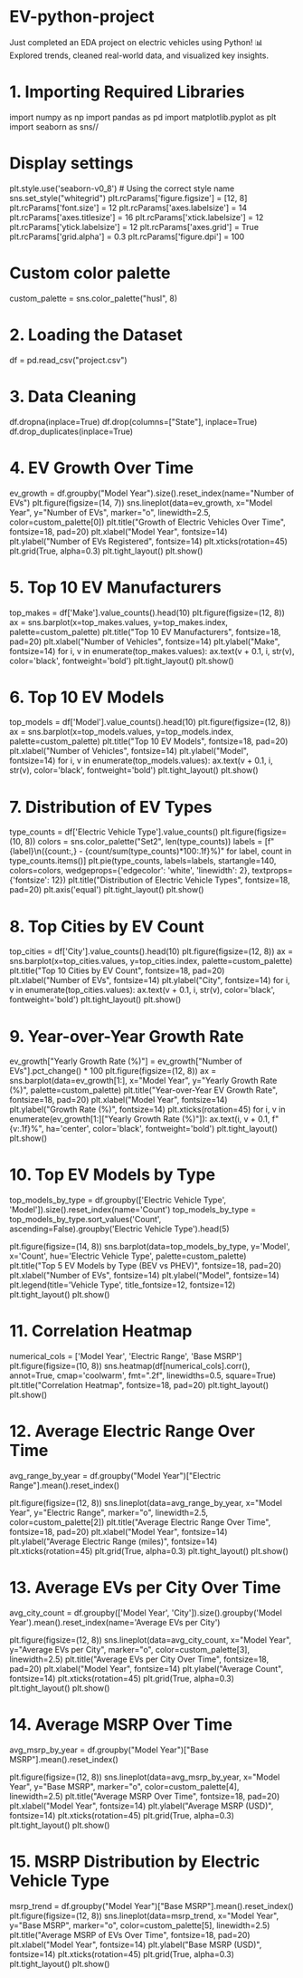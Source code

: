 # EV-python-project
Just completed an EDA project on electric vehicles using Python! 📊 Explored trends, cleaned real-world data, and visualized key insights.
# 1. Importing Required Libraries
import numpy as np
import pandas as pd
import matplotlib.pyplot as plt
import seaborn as sns//

# Display settings
plt.style.use('seaborn-v0_8')  # Using the correct style name
sns.set_style("whitegrid")
plt.rcParams['figure.figsize'] = [12, 8]
plt.rcParams['font.size'] = 12
plt.rcParams['axes.labelsize'] = 14
plt.rcParams['axes.titlesize'] = 16
plt.rcParams['xtick.labelsize'] = 12
plt.rcParams['ytick.labelsize'] = 12
plt.rcParams['axes.grid'] = True
plt.rcParams['grid.alpha'] = 0.3
plt.rcParams['figure.dpi'] = 100

# Custom color palette
custom_palette = sns.color_palette("husl", 8)

# 2. Loading the Dataset
df = pd.read_csv("project.csv")

# 3. Data Cleaning
df.dropna(inplace=True)
df.drop(columns=["State"], inplace=True)
df.drop_duplicates(inplace=True)

# 4. EV Growth Over Time
ev_growth = df.groupby("Model Year").size().reset_index(name="Number of EVs")
plt.figure(figsize=(14, 7))
sns.lineplot(data=ev_growth, x="Model Year", y="Number of EVs", 
             marker="o", linewidth=2.5, color=custom_palette[0])
plt.title("Growth of Electric Vehicles Over Time", fontsize=18, pad=20)
plt.xlabel("Model Year", fontsize=14)
plt.ylabel("Number of EVs Registered", fontsize=14)
plt.xticks(rotation=45)
plt.grid(True, alpha=0.3)
plt.tight_layout()
plt.show()

# 5. Top 10 EV Manufacturers
top_makes = df['Make'].value_counts().head(10)
plt.figure(figsize=(12, 8))
ax = sns.barplot(x=top_makes.values, y=top_makes.index, palette=custom_palette)
plt.title("Top 10 EV Manufacturers", fontsize=18, pad=20)
plt.xlabel("Number of Vehicles", fontsize=14)
plt.ylabel("Make", fontsize=14)
for i, v in enumerate(top_makes.values):
    ax.text(v + 0.1, i, str(v), color='black', fontweight='bold')
plt.tight_layout()
plt.show()

# 6. Top 10 EV Models
top_models = df['Model'].value_counts().head(10)
plt.figure(figsize=(12, 8))
ax = sns.barplot(x=top_models.values, y=top_models.index, palette=custom_palette)
plt.title("Top 10 EV Models", fontsize=18, pad=20)
plt.xlabel("Number of Vehicles", fontsize=14)
plt.ylabel("Model", fontsize=14)
for i, v in enumerate(top_models.values):
    ax.text(v + 0.1, i, str(v), color='black', fontweight='bold')
plt.tight_layout()
plt.show()

# 7. Distribution of EV Types
type_counts = df['Electric Vehicle Type'].value_counts()
plt.figure(figsize=(10, 8))
colors = sns.color_palette("Set2", len(type_counts))
labels = [f"{label}\n({count:,} - {count/sum(type_counts)*100:.1f}%)" for label, count in type_counts.items()]
plt.pie(type_counts, labels=labels, startangle=140, colors=colors, 
        wedgeprops={'edgecolor': 'white', 'linewidth': 2}, 
        textprops={'fontsize': 12})
plt.title("Distribution of Electric Vehicle Types", fontsize=18, pad=20)
plt.axis('equal')
plt.tight_layout()
plt.show()

# 8. Top Cities by EV Count
top_cities = df['City'].value_counts().head(10)
plt.figure(figsize=(12, 8))
ax = sns.barplot(x=top_cities.values, y=top_cities.index, palette=custom_palette)
plt.title("Top 10 Cities by EV Count", fontsize=18, pad=20)
plt.xlabel("Number of EVs", fontsize=14)
plt.ylabel("City", fontsize=14)
for i, v in enumerate(top_cities.values):
    ax.text(v + 0.1, i, str(v), color='black', fontweight='bold')
plt.tight_layout()
plt.show()

# 9. Year-over-Year Growth Rate
ev_growth["Yearly Growth Rate (%)"] = ev_growth["Number of EVs"].pct_change() * 100
plt.figure(figsize=(12, 8))
ax = sns.barplot(data=ev_growth[1:], x="Model Year", y="Yearly Growth Rate (%)", 
                palette=custom_palette)
plt.title("Year-over-Year EV Growth Rate", fontsize=18, pad=20)
plt.xlabel("Model Year", fontsize=14)
plt.ylabel("Growth Rate (%)", fontsize=14)
plt.xticks(rotation=45)
for i, v in enumerate(ev_growth[1:]["Yearly Growth Rate (%)"]):
    ax.text(i, v + 0.1, f"{v:.1f}%", ha='center', color='black', fontweight='bold')
plt.tight_layout()
plt.show()

# 10. Top EV Models by Type
top_models_by_type = df.groupby(['Electric Vehicle Type', 'Model']).size().reset_index(name='Count')
top_models_by_type = top_models_by_type.sort_values('Count', ascending=False).groupby('Electric Vehicle Type').head(5)

plt.figure(figsize=(14, 8))
sns.barplot(data=top_models_by_type, y='Model', x='Count', 
           hue='Electric Vehicle Type', palette=custom_palette)
plt.title("Top 5 EV Models by Type (BEV vs PHEV)", fontsize=18, pad=20)
plt.xlabel("Number of EVs", fontsize=14)
plt.ylabel("Model", fontsize=14)
plt.legend(title='Vehicle Type', title_fontsize=12, fontsize=12)
plt.tight_layout()
plt.show()

# 11. Correlation Heatmap
numerical_cols = ['Model Year', 'Electric Range', 'Base MSRP']
plt.figure(figsize=(10, 8))
sns.heatmap(df[numerical_cols].corr(), annot=True, cmap='coolwarm', 
           fmt=".2f", linewidths=0.5, square=True)
plt.title("Correlation Heatmap", fontsize=18, pad=20)
plt.tight_layout()
plt.show()

# 12. Average Electric Range Over Time
avg_range_by_year = df.groupby("Model Year")["Electric Range"].mean().reset_index()

plt.figure(figsize=(12, 8))
sns.lineplot(data=avg_range_by_year, x="Model Year", y="Electric Range", 
            marker="o", linewidth=2.5, color=custom_palette[2])
plt.title("Average Electric Range Over Time", fontsize=18, pad=20)
plt.xlabel("Model Year", fontsize=14)
plt.ylabel("Average Electric Range (miles)", fontsize=14)
plt.xticks(rotation=45)
plt.grid(True, alpha=0.3)
plt.tight_layout()
plt.show()

# 13. Average EVs per City Over Time
avg_city_count = df.groupby(['Model Year', 'City']).size().groupby('Model Year').mean().reset_index(name='Average EVs per City')

plt.figure(figsize=(12, 8))
sns.lineplot(data=avg_city_count, x="Model Year", y="Average EVs per City", 
            marker="o", color=custom_palette[3], linewidth=2.5)
plt.title("Average EVs per City Over Time", fontsize=18, pad=20)
plt.xlabel("Model Year", fontsize=14)
plt.ylabel("Average Count", fontsize=14)
plt.xticks(rotation=45)
plt.grid(True, alpha=0.3)
plt.tight_layout()
plt.show()

# 14. Average MSRP Over Time
avg_msrp_by_year = df.groupby("Model Year")["Base MSRP"].mean().reset_index()

plt.figure(figsize=(12, 8))
sns.lineplot(data=avg_msrp_by_year, x="Model Year", y="Base MSRP", 
            marker="o", color=custom_palette[4], linewidth=2.5)
plt.title("Average MSRP Over Time", fontsize=18, pad=20)
plt.xlabel("Model Year", fontsize=14)
plt.ylabel("Average MSRP (USD)", fontsize=14)
plt.xticks(rotation=45)
plt.grid(True, alpha=0.3)
plt.tight_layout()
plt.show()

# 15. MSRP Distribution by Electric Vehicle Type
msrp_trend = df.groupby("Model Year")["Base MSRP"].mean().reset_index()
plt.figure(figsize=(12, 8))
sns.lineplot(data=msrp_trend, x="Model Year", y="Base MSRP", 
            marker="o", color=custom_palette[5], linewidth=2.5)
plt.title("Average MSRP of EVs Over Time", fontsize=18, pad=20)
plt.xlabel("Model Year", fontsize=14)
plt.ylabel("Base MSRP (USD)", fontsize=14)
plt.xticks(rotation=45)
plt.grid(True, alpha=0.3)
plt.tight_layout()
plt.show()



